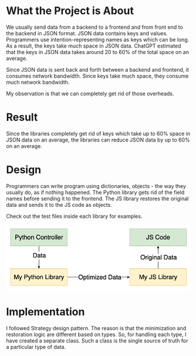 # What the Project is About
We usually send data from a backend to a frontend and from front end to the backend in JSON format. JSON data contains keys and values. Programmers use intention-representing names as keys which can be long. As a result, the keys take much space in JSON data. ChatGPT estimated that the keys in JSON data takes around 20 to 60% of the total space on an average.

Since JSON data is sent back and forth between a backend and frontend, it consumes network bandwidth. Since keys take much space, they consume much network bandwidth. 

My observation is that we can completely get rid of those overheads. 

# Result
Since the libraries completely get rid of keys which take up to 60% space in JSON data on an average, the libraries can reduce JSON data by up to 60% on an average. 

# Design
Programmers can write program using dictionaries, objects - the way they usually do, as if nothing happened. The Python library gets rid of the field names before sending it to the frontend. The JS library restores the original data and sends it to the JS code as objects. 

Check out the test files inside each library for examples. 

![Design of JSON minimizer](design.png)

# Implementation
I followed Strategy design pattern. The reason is that the minimization and restoration logic are different based on types. So, for handling each type, I have created a separate class. Such a class is the single source of truth for a particular type of data.   